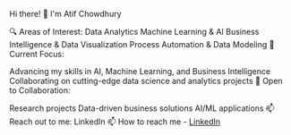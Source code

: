 Hi there! 👋 I'm Atif Chowdhury

🔍 Areas of Interest:
Data Analytics
Machine Learning & AI
Business Intelligence & Data Visualization
Process Automation & Data Modeling
🚀 Current Focus:

Advancing my skills in AI, Machine Learning, and Business Intelligence
Collaborating on cutting-edge data science and analytics projects
🤝 Open to Collaboration:

Research projects
Data-driven business solutions
AI/ML applications
📫 Reach out to me:
LinkedIn
📫 How to reach me - [LinkedIn](https://www.linkedin.com/in/atifc2/)

<!---
atifc2/atifc2 is a ✨ special ✨ repository because its `README.md` (this file) appears on your GitHub profile.
You can click the Preview link to take a look at your changes.
--->
